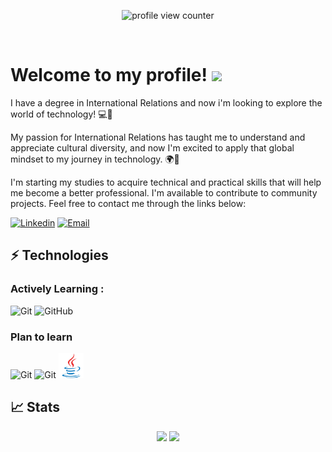 <p align="center">
    <img src="https://komarev.com/ghpvc/?username=herminions&color=8549fa&style=flat-square&label=PROFILE+VIEWS" alt="profile view counter">
</p> <br>

# Welcome to my profile! <img src="https://raw.githubusercontent.com/aemmadi/aemmadi/master/wave.gif" width="30px">

I have a degree in International Relations and now i'm looking to explore the world of technology! 💻🚀

My passion for International Relations has taught me to understand and appreciate cultural diversity, and now I'm excited to apply that global mindset to my journey in technology. 🌍🤖

I'm starting my studies to acquire technical and practical skills that will help me become a better professional. I'm available to contribute to community projects. Feel free to contact me through the links below:


[![Linkedin](https://img.shields.io/badge/LinkedIn-000?style=for-the-badge&logo=linkedin&logoColor=8549)](https://www.linkedin.com/in/hermescangussu/)
[![Email](https://img.shields.io/badge/GMail-000?style=for-the-badge&logo=Gmail&logoColor=8549)](mailto:hermesfilippi@gmail.com)


## ⚡ Technologies

### Actively Learning :

<p align="left"><img height="40" src="https://user-images.githubusercontent.com/25181517/192108372-f71d70ac-7ae6-4c0d-8395-51d8870c2ef0.png" alt="Git" title="Git" /></a>
<img height="40" src="https://user-images.githubusercontent.com/25181517/192108374-8da61ba1-99ec-41d7-80b8-fb2f7c0a4948.png" alt="GitHub" title="GitHub" /></a>

### Plan to learn

<p align="left"><img height="40" src="https://github.com/jmnote/z-icons/raw/master/svg/javascript.svg" alt="Git" title="Git" /></a>
<img height="40" src="https://raw.githubusercontent.com/jmnote/z-icons/master/svg/python.svg" alt="Git" title="Git" /></a>
<img src="https://raw.githubusercontent.com/devicons/devicon/master/icons/java/java-original.svg" alt="java" width="40" height="40"/> </a> </p> 



## 📈 Stats
<p align="center">
	
  <img width="48%" src="https://github-readme-stats.vercel.app/api?username=herminions&show_icons=true&theme=tokyonight" />
  <img width="48%" src="https://github-readme-streak-stats.herokuapp.com/?user=herminions&theme=tokyonight" />
</p>
